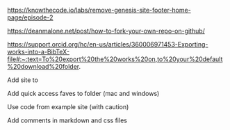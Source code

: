 https://knowthecode.io/labs/remove-genesis-site-footer-home-page/episode-2

https://deanmalone.net/post/how-to-fork-your-own-repo-on-github/

https://support.orcid.org/hc/en-us/articles/360006971453-Exporting-works-into-a-BibTeX-file#:~:text=To%20export%20the%20works%20on,to%20your%20default%20download%20folder.

Add site to 

Add quick access faves to folder (mac and windows)

Use code from example site (with caution)

Add comments in markdown and css files

